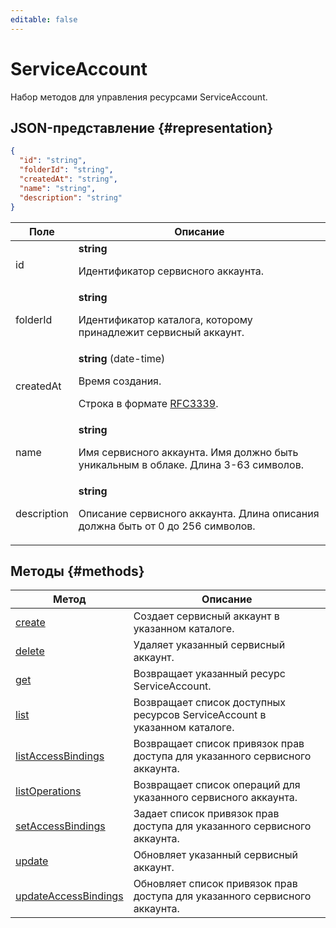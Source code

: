 ```yaml
---
editable: false
---
```


# ServiceAccount
Набор методов для управления ресурсами ServiceAccount.
## JSON-представление {#representation}
```json 
{
  "id": "string",
  "folderId": "string",
  "createdAt": "string",
  "name": "string",
  "description": "string"
}
```
 
Поле | Описание
--- | ---
id | **string**<br><p>Идентификатор сервисного аккаунта.</p> 
folderId | **string**<br><p>Идентификатор каталога, которому принадлежит сервисный аккаунт.</p> 
createdAt | **string** (date-time)<br><p>Время создания.</p> <p>Строка в формате <a href="https://www.ietf.org/rfc/rfc3339.txt">RFC3339</a>.</p> 
name | **string**<br><p>Имя сервисного аккаунта. Имя должно быть уникальным в облаке. Длина 3-63 символов.</p> 
description | **string**<br><p>Описание сервисного аккаунта. Длина описания должна быть от 0 до 256 символов.</p> 

## Методы {#methods}
Метод | Описание
--- | ---
[create](create.md) | Создает сервисный аккаунт в указанном каталоге.
[delete](delete.md) | Удаляет указанный сервисный аккаунт.
[get](get.md) | Возвращает указанный ресурс ServiceAccount.
[list](list.md) | Возвращает список доступных ресурсов ServiceAccount в указанном каталоге.
[listAccessBindings](listAccessBindings.md) | Возвращает список привязок прав доступа для указанного сервисного аккаунта.
[listOperations](listOperations.md) | Возвращает список операций для указанного сервисного аккаунта.
[setAccessBindings](setAccessBindings.md) | Задает список привязок прав доступа для указанного сервисного аккаунта.
[update](update.md) | Обновляет указанный сервисный аккаунт.
[updateAccessBindings](updateAccessBindings.md) | Обновляет список привязок прав доступа для указанного сервисного аккаунта.